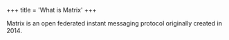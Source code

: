 +++
title = 'What is Matrix'
+++

Matrix is an open federated instant messaging protocol originally created in 2014.
